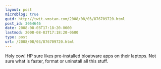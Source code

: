 ```yaml
---
layout: post
microblog: true
guid: http://twit.vmstan.com/2008/08/03/876709720.html
post_id: 3054646
date: 2008-08-03T17:18:20-0600
lastmod: 2008-08-03T17:18:20-0600
type: post
url: /2008/08/03/876709720.html
---
```

Holy cow! HP sure likes pre-installed bloatware apps on their laptops. Not sure what is faster, format or uninstall all this stuff.
